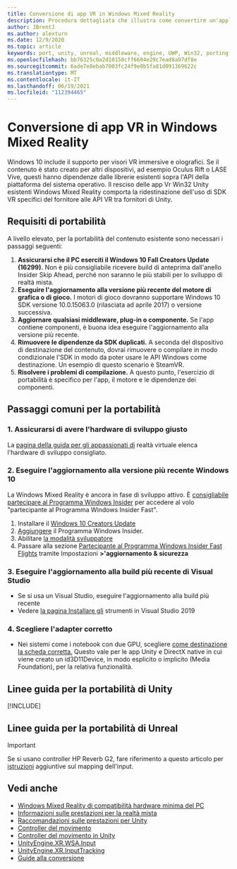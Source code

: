 ```yaml
---
title: Conversione di app VR in Windows Mixed Reality
description: Procedura dettagliata che illustra come convertire un'applicazione immersiva esistente Windows Mixed Reality.
author: JBrentJ
ms.author: alexturn
ms.date: 12/9/2020
ms.topic: article
keywords: port, unity, unreal, middleware, engine, UWP, Win32, porting, HoloLens di prima generazione, visore VR di realtà mista, visore VR windows mixed reality, migrazione, Windows 10, mapping di input,
ms.openlocfilehash: bb76325c0a2d10150cff6604e29c7ead8a97df8e
ms.sourcegitcommit: 6ade7e8ebab7003fc24f9e0b5fa81d091369622c
ms.translationtype: MT
ms.contentlocale: it-IT
ms.lasthandoff: 06/19/2021
ms.locfileid: "112394465"
---
```

# <a name="porting-vr-apps-to-windows-mixed-reality"></a>Conversione di app VR in Windows Mixed Reality

Windows 10 include il supporto per visori VR immersive e olografici. Se il contenuto è stato creato per altri dispositivi, ad esempio Oculus Rift o LASE Vive, questi hanno dipendenze dalle librerie esistenti sopra l'API della piattaforma del sistema operativo. Il resciso delle app Vr Win32 Unity esistenti Windows Mixed Reality comporta la ridestinazione dell'uso di SDK VR specifici del fornitore alle API VR tra fornitori di Unity.

## <a name="porting-requirements"></a>Requisiti di portabilità

A livello elevato, per la portabilità del contenuto esistente sono necessari i passaggi seguenti:
1. **Assicurarsi che il PC eserciti il Windows 10 Fall Creators Update (16299).** Non è più consigliabile ricevere build di anteprima dall'anello Insider Skip Ahead, perché non saranno le più stabili per lo sviluppo di realtà mista.
2. **Eseguire l'aggiornamento alla versione più recente del motore di grafica o di gioco.** I motori di gioco dovranno supportare Windows 10 SDK versione 10.0.15063.0 (rilasciata ad aprile 2017) o versione successiva.
3. **Aggiornare qualsiasi middleware, plug-in o componente.** Se l'app contiene componenti, è buona idea eseguire l'aggiornamento alla versione più recente.
4. **Rimuovere le dipendenze da SDK duplicati.** A seconda del dispositivo di destinazione del contenuto, dovrai rimuovere o compilare in modo condizionale l'SDK in modo da poter usare le API Windows come destinazione. Un esempio di questo scenario è SteamVR.
5. **Risolvere i problemi di compilazione.** A questo punto, l'esercizio di portabilità è specifico per l'app, il motore e le dipendenze dei componenti.

## <a name="common-porting-steps"></a>Passaggi comuni per la portabilità

### <a name="1-make-sure-you-have-the-right-development-hardware"></a>1. Assicurarsi di avere l'hardware di sviluppo giusto

La [pagina della guida per gli appassionati di](/windows/mixed-reality/enthusiast-guide/windows-mixed-reality-minimum-pc-hardware-compatibility-guidelines) realtà virtuale elenca l'hardware di sviluppo consigliato.

### <a name="2-upgrade-to-the-latest-flight-of-windows-10"></a>2. Eseguire l'aggiornamento alla versione più recente Windows 10

La Windows Mixed Reality è ancora in fase di sviluppo attivo. È [consigliabile partecipare al Programma Windows Insider](https://insider.windows.com/) per accedere al volo "partecipante al Programma Windows Insider Fast".
1. Installare il [Windows 10 Creators Update](https://www.microsoft.com/software-download/windows10)
2. [Aggiungere](https://insider.windows.com/) il Programma Windows Insider.
3. Abilitare [la modalità sviluppatore](/windows/uwp/get-started/enable-your-device-for-development)
4. Passare alla sezione [Partecipante al Programma Windows Insider Fast Flights](/archive/blogs/uktechnet/joining-insider-preview) tramite Impostazioni **>'aggiornamento & sicurezza**

### <a name="3-upgrade-to-the-most-recent-build-of-visual-studio"></a>3. Eseguire l'aggiornamento alla build più recente di Visual Studio
* Se si usa un Visual Studio, eseguire l'aggiornamento alla build più recente
* Vedere [la pagina Installare gli](../install-the-tools.md#installation-checklist) strumenti in Visual Studio 2019

### <a name="4-choose-the-correct-adapter"></a>4. Scegliere l'adapter corretto
* Nei sistemi come i notebook con due GPU, scegliere [come destinazione la scheda corretta.](../native/rendering-in-directx.md#hybrid-graphics-pcs-and-mixed-reality-applications) Questo vale per le app Unity e DirectX native in cui viene creato un id3D11Device, in modo esplicito o implicito (Media Foundation), per la relativa funzionalità.

## <a name="unity-porting-guidance"></a>Linee guida per la portabilità di Unity

[!INCLUDE[](includes/unity-porting-guidance.md)]

## <a name="unreal-porting-guidance"></a>Linee guida per la portabilità di Unreal

> [!IMPORTANT]
> Se si usano controller HP Reverb G2, fare riferimento a questo articolo per [istruzioni](../unreal/unreal-reverb-g2-controllers.md) aggiuntive sul mapping dell'input.

## <a name="see-also"></a>Vedi anche
* [Windows Mixed Reality di compatibilità hardware minima del PC](/windows/mixed-reality/enthusiast-guide/windows-mixed-reality-minimum-pc-hardware-compatibility-guidelines)
* [Informazioni sulle prestazioni per la realtà mista](../platform-capabilities-and-apis/understanding-performance-for-mixed-reality.md)
* [Raccomandazioni sulle prestazioni per Unity](../unity/performance-recommendations-for-unity.md)
* [Controller del movimento](../../design/motion-controllers.md)
* [Controller del movimento in Unity](../unity/motion-controllers-in-unity.md)
* [UnityEngine.XR.WSA.Input](https://docs.unity3d.com/ScriptReference/XR.WSA.Input.InteractionManager.html)
* [UnityEngine.XR.InputTracking](https://docs.unity3d.com/ScriptReference/XR.InputTracking.html)
* [Guide alla conversione](porting-guides.md)